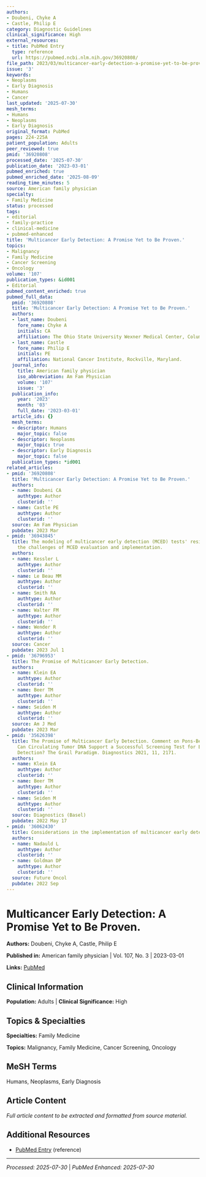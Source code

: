 ```yaml
---
authors:
- Doubeni, Chyke A
- Castle, Philip E
category: Diagnostic Guidelines
clinical_significance: High
external_resources:
- title: PubMed Entry
  type: reference
  url: https://pubmed.ncbi.nlm.nih.gov/36920808/
file_path: 2023/03/multicancer-early-detection-a-promise-yet-to-be-proven.md
issue: '3'
keywords:
- Neoplasms
- Early Diagnosis
- Humans
- Cancer
last_updated: '2025-07-30'
mesh_terms:
- Humans
- Neoplasms
- Early Diagnosis
original_format: PubMed
pages: 224-225A
patient_population: Adults
peer_reviewed: true
pmid: '36920808'
processed_date: '2025-07-30'
publication_date: '2023-03-01'
pubmed_enriched: true
pubmed_enriched_date: '2025-08-09'
reading_time_minutes: 5
source: American family physician
specialty:
- Family Medicine
status: processed
tags:
- editorial
- family-practice
- clinical-medicine
- pubmed-enhanced
title: 'Multicancer Early Detection: A Promise Yet to Be Proven.'
topics:
- Malignancy
- Family Medicine
- Cancer Screening
- Oncology
volume: '107'
publication_types: &id001
- Editorial
pubmed_content_enriched: true
pubmed_full_data:
  pmid: '36920808'
  title: 'Multicancer Early Detection: A Promise Yet to Be Proven.'
  authors:
  - last_name: Doubeni
    fore_name: Chyke A
    initials: CA
    affiliation: The Ohio State University Wexner Medical Center, Columbus, Ohio.
  - last_name: Castle
    fore_name: Philip E
    initials: PE
    affiliation: National Cancer Institute, Rockville, Maryland.
  journal_info:
    title: American family physician
    iso_abbreviation: Am Fam Physician
    volume: '107'
    issue: '3'
  publication_info:
    year: '2023'
    month: '03'
    full_date: '2023-03-01'
  article_ids: {}
  mesh_terms:
  - descriptor: Humans
    major_topic: false
  - descriptor: Neoplasms
    major_topic: true
  - descriptor: Early Diagnosis
    major_topic: false
  publication_types: *id001
related_articles:
- pmid: '36920808'
  title: 'Multicancer Early Detection: A Promise Yet to Be Proven.'
  authors:
  - name: Doubeni CA
    authtype: Author
    clusterid: ''
  - name: Castle PE
    authtype: Author
    clusterid: ''
  source: Am Fam Physician
  pubdate: 2023 Mar
- pmid: '36943845'
  title: The modeling of multicancer early detection (MCED) tests' residual risk and
    the challenges of MCED evaluation and implementation.
  authors:
  - name: Kessler L
    authtype: Author
    clusterid: ''
  - name: Le Beau MM
    authtype: Author
    clusterid: ''
  - name: Smith RA
    authtype: Author
    clusterid: ''
  - name: Walter FM
    authtype: Author
    clusterid: ''
  - name: Wender R
    authtype: Author
    clusterid: ''
  source: Cancer
  pubdate: 2023 Jul 1
- pmid: '36796953'
  title: The Promise of Multicancer Early Detection.
  authors:
  - name: Klein EA
    authtype: Author
    clusterid: ''
  - name: Beer TM
    authtype: Author
    clusterid: ''
  - name: Seiden M
    authtype: Author
    clusterid: ''
  source: Am J Med
  pubdate: 2023 Mar
- pmid: '35626398'
  title: The Promise of Multicancer Early Detection. Comment on Pons-Belda et al.
    Can Circulating Tumor DNA Support a Successful Screening Test for Early Cancer
    Detection? The Grail Paradigm. Diagnostics 2021, 11, 2171.
  authors:
  - name: Klein EA
    authtype: Author
    clusterid: ''
  - name: Beer TM
    authtype: Author
    clusterid: ''
  - name: Seiden M
    authtype: Author
    clusterid: ''
  source: Diagnostics (Basel)
  pubdate: 2022 May 17
- pmid: '36062430'
  title: Considerations in the implementation of multicancer early detection tests.
  authors:
  - name: Nadauld L
    authtype: Author
    clusterid: ''
  - name: Goldman DP
    authtype: Author
    clusterid: ''
  source: Future Oncol
  pubdate: 2022 Sep
---
```


# Multicancer Early Detection: A Promise Yet to Be Proven.

**Authors:** Doubeni, Chyke A, Castle, Philip E

**Published in:** American family physician | Vol. 107, No. 3 | 2023-03-01

**Links:** [PubMed](https://pubmed.ncbi.nlm.nih.gov/36920808/)

## Clinical Information

**Population:** Adults | **Clinical Significance:** High

## Topics & Specialties

**Specialties:** Family Medicine

**Topics:** Malignancy, Family Medicine, Cancer Screening, Oncology

## MeSH Terms

Humans, Neoplasms, Early Diagnosis

## Article Content

*Full article content to be extracted and formatted from source material.*

## Additional Resources

- [PubMed Entry](https://pubmed.ncbi.nlm.nih.gov/36920808/) (reference)

---

*Processed: 2025-07-30* | *PubMed Enhanced: 2025-07-30*
